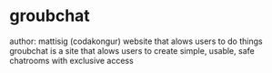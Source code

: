 # groubchat
author: mattisig (codakongur) 
website that alows users to do things
groubchat is a site that alows users to create simple, usable, safe chatrooms with exclusive access
